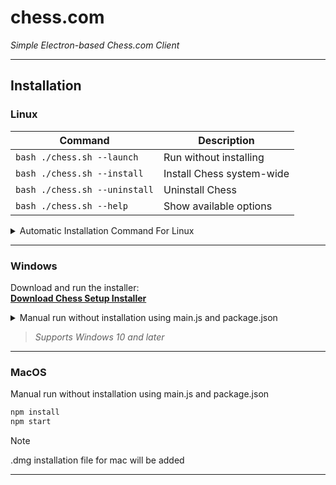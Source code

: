 # chess.com
*Simple Electron-based Chess.com Client*

---

## Installation

### Linux

| Command                  | Description                       |
|--------------------------|---------------------------------|
| `bash ./chess.sh --launch`     | Run without installing           |
| `bash ./chess.sh --install`    | Install Chess system-wide        |
| `bash ./chess.sh --uninstall`  | Uninstall Chess                  |
| `bash ./chess.sh --help`       | Show available options           |

  <details>
 <summary>Automatic Installation Command For Linux</summary>
  <code>git clone --depth 1 https://github.com/m3tozz/chess.com && cd chess.com && bash ./chess.sh --install && cd ..</code>
  </details>
  
---

### Windows

Download and run the installer:  
[**Download Chess Setup Installer**](https://github.com/m3tozz/chess.com/releases/download/v1.0.0/Chess.Setup.1.0.0.exe)
  <details>
 <summary>Manual run without installation using main.js and package.json</summary>
  <code>npm install && npm start</code>
  </details>
  
>*Supports Windows 10 and later*

---

### MacOS
Manual run without installation using main.js and package.json
```bash
npm install
npm start
```

> [!NOTE]
> .dmg installation file for mac will be added

---
